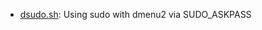 * [dsudo.sh](https://gist.github.com/c5845c81802eebedfc29#file-dsudo-sh): Using sudo with dmenu2 via SUDO_ASKPASS
